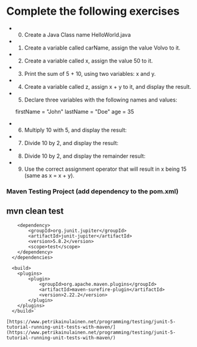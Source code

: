 # Complete the following exercises 
- 0) Create a Java Class name HelloWorld.java
- 1) Create a variable called carName, assign the value Volvo to it.
- 2) Create a variable called x, assign the value 50 to it.
- 3) Print the sum of 5 + 10, using two variables: x and y.
- 4) Create a variable called z, assign x + y to it, and display the result.
- 5) Declare three variables with the following names and values:

	firstName = "John"
	lastName = "Doe"
	age = 35

- 6) Multiply 10 with 5, and display the result:
- 7) Divide 10 by 2, and display the result:
- 8) Divide 10 by 2, and display the remainder result:
- 9) Use the correct assignment operator that will result in x being 15 (same as x = x + y).



### Maven Testing Project (add dependency to the pom.xml)
## mvn clean test

```<dependencies>
	<dependency>
		<groupId>org.junit.jupiter</groupId>
		<artifactId>junit-jupiter</artifactId>
		<version>5.8.2</version>
		<scope>test</scope>
	</dependency>
  </dependencies>

  <build>
	<plugins>
		<plugin>
			<groupId>org.apache.maven.plugins</groupId>
			<artifactId>maven-surefire-plugin</artifactId>
			<version>2.22.2</version>
		</plugin>
	</plugins>
  </build>`

[https://www.petrikainulainen.net/programming/testing/junit-5-tutorial-running-unit-tests-with-maven/](https://www.petrikainulainen.net/programming/testing/junit-5-tutorial-running-unit-tests-with-maven/)
